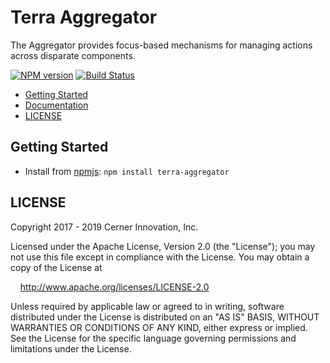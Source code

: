 # Terra Aggregator

The Aggregator provides focus-based mechanisms for managing actions across disparate components.

[![NPM version](https://badgen.net/npm/v/terra-aggregator)](https://www.npmjs.org/package/terra-aggregator)
[![Build Status](https://badgen.net/travis/cerner/terra-framework)](https://travis-ci.com/cerner/terra-framework)

- [Getting Started](#getting-started)
- [Documentation](https://github.com/cerner/terra-framework/tree/master/packages/terra-aggregator/docs)
- [LICENSE](#license)

## Getting Started

- Install from [npmjs](https://www.npmjs.com): `npm install terra-aggregator`

## LICENSE

Copyright 2017 - 2019 Cerner Innovation, Inc.

Licensed under the Apache License, Version 2.0 (the "License"); you may not use this file except in compliance with the License. You may obtain a copy of the License at

&nbsp;&nbsp;&nbsp;&nbsp;http://www.apache.org/licenses/LICENSE-2.0

Unless required by applicable law or agreed to in writing, software distributed under the License is distributed on an "AS IS" BASIS, WITHOUT WARRANTIES OR CONDITIONS OF ANY KIND, either express or implied. See the License for the specific language governing permissions and limitations under the License.
